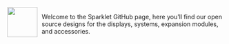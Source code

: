 <img src="https://github.com/SiliconSquared/Sparklet/blob/master/assets/Si2SiliconSquared-Lockup-H100px.png" height=70 style="float: left; margin-right: 10px;" />

Welcome to the Sparklet GitHub page, here you'll find our open source designs for the displays, systems, expansion modules, and accessories.
